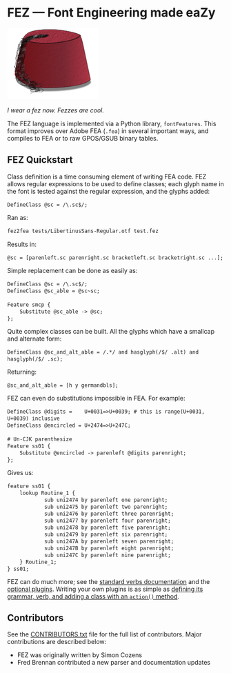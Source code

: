 # FEZ — Font Engineering made eaZy

![fez](fez.png)

*I wear a fez now. Fezzes are cool.*

The FEZ language is implemented via a Python library, `fontFeatures`. This format improves over Adobe FEA (`.fea`) in several important ways, and compiles to FEA or to raw GPOS/GSUB binary tables.

## FEZ Quickstart

Class definition is a time consuming element of writing FEA code. FEZ allows regular expressions to be used to define classes; each glyph name in the font is tested against the regular expression, and the glyphs added:

```
DefineClass @sc = /\.sc$/;
```

Ran as:

```sh
fez2fea tests/LibertinusSans-Regular.otf test.fez
```

Results in:

```fea
@sc = [parenleft.sc parenright.sc bracketleft.sc bracketright.sc ...];
```

Simple replacement can be done as easily as:

```
DefineClass @sc = /\.sc$/;
DefineClass @sc_able = @sc~sc;

Feature smcp {
	Substitute @sc_able -> @sc;
};
```

Quite complex classes can be built. All the glyphs which have a smallcap and alternate form:

```
DefineClass @sc_and_alt_able = /.*/ and hasglyph(/$/ .alt) and hasglyph(/$/ .sc);
```

Returning:

```fea
@sc_and_alt_able = [h y germandbls];
```

FEZ can even do substitutions impossible in FEA. For example:

```
DefineClass @digits =    U+0031=>U+0039; # this is range(U+0031, U+0039) inclusive
DefineClass @encircled = U+2474=>U+247C;

# Un-CJK parenthesize
Feature ss01 {
	Substitute @encircled -> parenleft @digits parenright;
};
```

Gives us:

```fea
feature ss01 {
    lookup Routine_1 {
            sub uni2474 by parenleft one parenright;
            sub uni2475 by parenleft two parenright;
            sub uni2476 by parenleft three parenright;
            sub uni2477 by parenleft four parenright;
            sub uni2478 by parenleft five parenright;
            sub uni2479 by parenleft six parenright;
            sub uni247A by parenleft seven parenright;
            sub uni247B by parenleft eight parenright;
            sub uni247C by parenleft nine parenright;
    } Routine_1;
} ss01;
```

FEZ can do much more; see the [standard verbs documentation](https://fez.readthedocs.io/en/latest/syntax.html#standard-verbs) and the [optional plugins](https://fez.readthedocs.io/en/latest/optionalverbs.html). Writing your own plugins is as simple as [defining its grammar, verb, and adding a class with an `action()` method](https://fez.readthedocs.io/en/latest/plugins.html).

## Contributors

See the [CONTRIBUTORS.txt](CONTRIBUTORS.TXT) file for the full list of contributors. Major contributions are described below:

* FEZ was originally written by Simon Cozens
* Fred Brennan contributed a new parser and documentation updates
